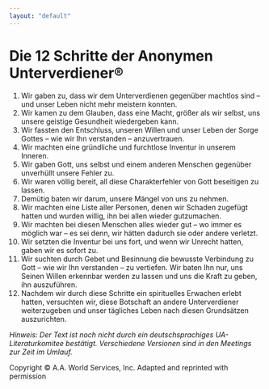 ```yaml
---
layout: "default"
---
```

# Die 12 Schritte der Anonymen Unterverdiener®

1. Wir gaben zu, dass wir dem Unterverdienen
gegenüber machtlos sind – und unser Leben
nicht mehr meistern konnten.
2. Wir kamen zu dem Glauben, dass eine Macht,
größer als wir selbst, uns unsere geistige
Gesundheit wiedergeben kann.
3. Wir fassten den Entschluss, unseren Willen und
unser Leben der Sorge Gottes – wie wir Ihn
verstanden – anzuvertrauen.
4. Wir machten eine gründliche und furchtlose
Inventur in unserem Inneren.
5. Wir gaben Gott, uns selbst und einem anderen
Menschen gegenüber unverhüllt unsere Fehler
zu.
6. Wir waren völlig bereit, all diese
Charakterfehler von Gott beseitigen zu lassen.
7. Demütig baten wir darum, unsere Mängel von
uns zu nehmen.
8. Wir machten eine Liste aller Personen, denen
wir Schaden zugefügt hatten und wurden willig,
ihn bei allen wieder gutzumachen.
9. Wir machten bei diesen Menschen alles wieder
gut – wo immer es möglich war – es sei denn,
wir hätten dadurch sie oder andere verletzt.
10. Wir setzten die Inventur bei uns fort, und
wenn wir Unrecht hatten, gaben wir es sofort
zu.
11. Wir suchten durch Gebet und Besinnung die
bewusste Verbindung zu Gott – wie wir Ihn
verstanden – zu vertiefen. Wir baten Ihn nur,
uns Seinen Willen erkennbar werden zu lassen
und uns die Kraft zu geben, ihn auszuführen.
12. Nachdem wir durch diese Schritte ein
spirituelles Erwachen erlebt hatten, versuchten
wir, diese Botschaft an andere Unterverdiener
weiterzugeben und unser tägliches Leben nach
diesen Grundsätzen auszurichten.

_Hinweis: Der Text ist noch nicht durch ein deutschsprachiges UA-Literaturkomitee bestätigt. Verschiedene Versionen sind in den Meetings zur Zeit im Umlauf._

Copyright © A.A. World Services, Inc. Adapted and reprinted with permission
